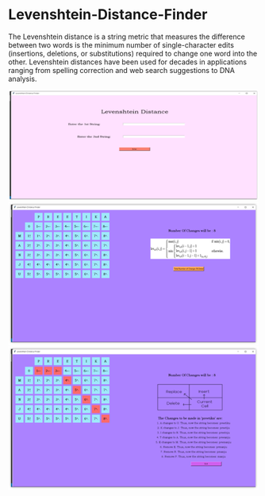 # Levenshtein-Distance-Finder
The Levenshtein distance is a string metric that measures the difference between two words is the minimum number of single-character edits (insertions, deletions, or substitutions) required to change one word into the other.
Levenshtein distances have been used for decades in applications ranging from spelling correction and web search suggestions to DNA analysis.

<img width="882" alt="image" src="https://github.com/manjuv03/Levenshtein-Distance-Finder/blob/main/output/Picture1.png">

<img width="882" alt="image" src="https://github.com/manjuv03/Levenshtein-Distance-Finder/blob/main/output/Picture2.png">

<img width="882" alt="image" src="https://github.com/manjuv03/Levenshtein-Distance-Finder/blob/main/output/Picture3.png">

